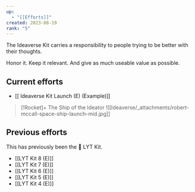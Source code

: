 ```yaml
---
up:
  - "[[Efforts]]"
created: 2023-08-19
rank: "5"
---
```


The Ideaverse Kit carries a responsibility to people trying to be better with their thoughts.

Honor it. Keep it relevant. And give as much useable value as possible.

## Current efforts
- [[ Ideaverse Kit Launch (E) (Example)]]

> [!Rocket]+ The Ship of the Ideator
> ![[Ideaverse/_attachments/robert-mccall-space-ship-launch-mid.jpg]]
## Previous efforts
This has previously been the 🧰 LYT Kit.

- [[LYT Kit 8 (E)]]
- [[LYT Kit 7 (E)]]
- [[LYT Kit 6 (E)]]
- [[LYT Kit 5 (E)]]
- [[LYT Kit 4 (E)]]



